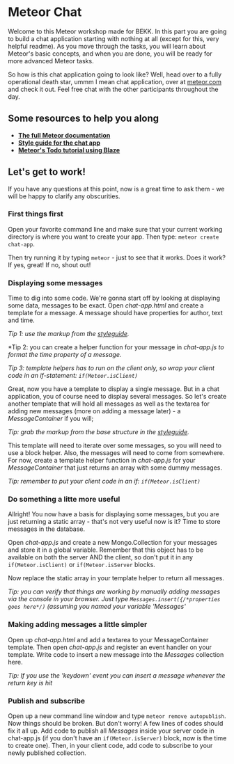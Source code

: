 # Meteor Chat

Welcome to this Meteor workshop made for BEKK. In this part you are going to build a chat application starting with nothing at all (except for this, very helpful readme). As you move through the tasks, you will learn about Meteor's basic concepts, and when you are done, you will be ready for more advanced Meteor tasks.

So how is this chat application going to look like? Well, head over to a fully operational death star, ummm I mean chat application, over at [meteor.com](http://bekkchat.meteor.com) and check it out. Feel free chat with the other participants throughout the day.

## Some resources to help you along
* **[The full Meteor documentation](http://docs.meteor.com/#/full/quickstart)**
* **[Style guide for the chat app](chat-app/client/css/)**
* **[Meteor's Todo tutorial using Blaze](https://www.meteor.com/tutorials/blaze/creating-an-app)**

## Let's get to work!
If you have any questions at this point, now is a great time to ask them - we will be happy to clarify any obscurities.

### First things first
Open your favorite command line and make sure that your current working directory is where you want to create your app. Then type: `meteor create chat-app`.

Then try running it by typing `meteor` - just to see that it works. Does it work? If yes, great! If no, shout out!

### Displaying some messages
Time to dig into some code. We're gonna start off by looking at displaying some data, messages to be exact. Open *chat-app.html* and create a template for a message. A message should have properties for author, text and time.

*Tip 1: use the markup from the [styleguide](chat-app/client/css/).*

*Tip 2: you can create a helper function for your message in *chat-app.js to format the time property of a message.*

*Tip 3: template helpers has to run on the client only, so wrap your client code in an if-statement: `if(Meteor.isClient)`*

Great, now you have a template to display a single message. But in a chat application, you of course need to display several messages. So let's create another template that will hold all messages as well as the textarea for adding new messages (more on adding a message later) - a *MessageContainer* if you will;

*Tip: grab the markup from the base structure in the [styleguide](chat-app/client/css/).*

This template will need to iterate over some messages, so you will need to use a block helper. Also, the messages will need to come from somewhere. For now, create a template helper function in *chat-app.js* for your *MessageContainer* that just returns an array with some dummy messages. 

*Tip: remember to put your client code in an if: `if(Meteor.isClient)`*

### Do something a litte more useful
Allright! You now have a basis for displaying some messages, but you are just returning a static array - that's not very useful now is it? Time to store messages in the database.

Open *chat-app.js* and create a new Mongo.Collection for your messages and store it in a global variable. Remember that this object has to be available on both the server AND the client, so don't put it in any `if(Meteor.isClient)` or `if(Meteor.isServer` blocks.

Now replace the static array in your template helper to return all messages.

*Tip: you can verify that things are working by manually adding messages via the console in your browser. Just type `Messages.insert({/*properties goes here*/)` (assuming you named your variable 'Messages'*

### Making adding messages a little simpler

Open up *chat-app.html* and add a textarea to your MessageContainer template. Then open *chat-app.js* and register an event handler on your template. Write code to insert a new message into the *Messages* collection here.

*Tip: If you use the 'keydown' event you can insert a message whenever the return key is hit*

### Publish and subscribe

Open up a new command line window and type `meteor remove autopublish`. Now things should be broken. But don't worry! A few lines of codes should fix it all up. Add code to publish all *Messages* inside your server code in chat-app.js (if you don't have an `if(Meteor.isServer)` block, now is the time to create one). Then, in your client code, add code to subscribe to your newly published collection.





















